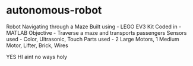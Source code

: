 # autonomous-robot
Robot Navigating through a Maze
Built using - LEGO EV3 Kit
Coded in - MATLAB
Objective - Traverse a maze and transports passengers
Sensors used - Color, Ultrasonic, Touch
Parts used - 2 Large Motors, 1 Medium Motor, Lifter, Brick, Wires

YES HI aint no ways holy